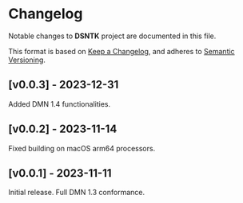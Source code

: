 # Changelog

Notable changes to **DSNTK** project are documented in this file.

This format is based on [Keep a Changelog](https://keepachangelog.com/en/1.0.0/),
and adheres to [Semantic Versioning](https://semver.org/spec/v2.0.0.html).

## [v0.0.3] - 2023-12-31

Added DMN 1.4 functionalities.

## [v0.0.2] - 2023-11-14

Fixed building on macOS arm64 processors.

## [v0.0.1] - 2023-11-11

Initial release. Full DMN 1.3 conformance.
